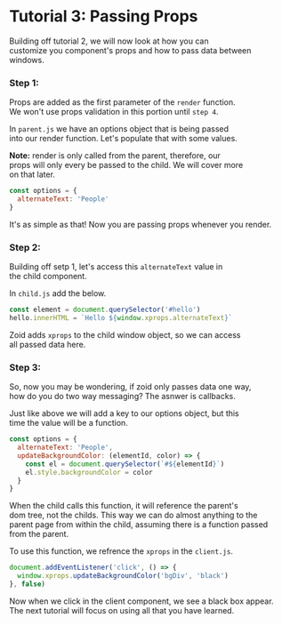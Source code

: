 # Tutorial 3: Passing Props

Building off tutorial 2, we will now look at how you can<br/>
customize you component's props and how to pass data between<br/>
windows.

### Step 1:

Props are added as the first parameter of the `render` function.<br/>
We won't use props validation in this portion until `step 4`.

In `parent.js` we have an options object that is being passed<br />
into our render function. Let's populate that with some values.

**Note:** render is only called from the parent, therefore, our<br/>
props will only every be passed to the child. We will cover more<br/>
on that later.

```javascript
const options = {
  alternateText: 'People'
}
```

It's as simple as that! Now you are passing props whenever you render.

### Step 2:

Building off setp 1, let's access this `alternateText` value in<br/>
the child component.

In `child.js` add the below.

```javascript
const element = document.querySelector('#hello')
hello.innerHTML = `Hello ${window.xprops.alternateText}`
```

Zoid adds `xprops` to the child window object, so we can access<br/>
all passed data here.

### Step 3:

So, now you may be wondering, if zoid only passes data one way,<br/>
how do you do two way messaging? The asnwer is callbacks.

Just like above we will add a key to our options object, but this<br/>
time the value will be a function.

```javascript
const options = {
  alternateText: 'People',
  updateBackgroundColor: (elementId, color) => {
    const el = document.querySelector(`#${elementId}`)
    el.style.backgroundColor = color
  }
}
```

When the child calls this function, it will reference the parent's<br/>
dom tree, not the childs. This way we can do almost anything to the<br/>
parent page from within the child, assuming there is a function passed<br/>
from the parent.

To use this function, we refrence the `xprops` in the `client.js`.

```javascript
document.addEventListener('click', () => {
  window.xprops.updateBackgroundColor('bgDiv', 'black')
}, false)
```

Now when we click in the client component, we see a black box appear.<br/>
The next tutorial will focus on using all that you have learned.

